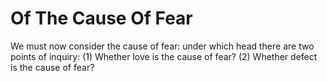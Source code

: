 # Of The Cause Of Fear

We must now consider the cause of fear: under which head there are two points of inquiry:
(1) Whether love is the cause of fear?
(2) Whether defect is the cause of fear?